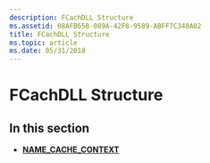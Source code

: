 ```yaml
---
description: FCachDLL Structure
ms.assetid: 08AFB65B-089A-42F8-9589-ABFF7C348A02
title: FCachDLL Structure
ms.topic: article
ms.date: 05/31/2018
---
```


# FCachDLL Structure

## In this section

-   [**NAME\_CACHE\_CONTEXT**](/windows/desktop/api/Filehc/ns-filehc-name_cache_context)

 

 



